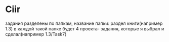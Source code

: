 # Ciir
 задания разделены по папкам, название папки: раздел книги(например 1.3)
 в каждой такой папке будет 4 проекта- задания, которые я выбрал и сделал(например 1.3/Task7)
